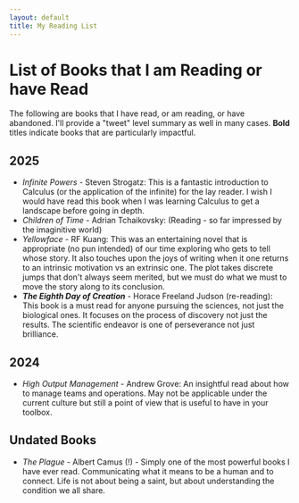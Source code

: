 ```yaml
---
layout: default
title: My Reading List
---
```

# List of Books that I am Reading or have Read

The following are books that I have read, or am reading, or have abandoned. I'll provide a "tweet" level summary as well in many cases. **Bold** titles indicate books that are particularly impactful.

## 2025

- *Infinite Powers* - Steven Strogatz: This is a fantastic introduction to Calculus (or the application of the infinite) for the lay reader. I wish I would have read this book when I was learning Calculus to get a landscape before going in depth.
- *Children of Time* - Adrian Tchaikovsky: (Reading - so far impressed by the imaginitive world)
- *Yellowface* - RF Kuang: This was an entertaining novel that is appropriate (no pun intended) of our time exploring who gets to tell whose story. It also touches upon the joys of writing when it one returns to an intrinsic motivation vs an extrinsic one. The plot takes discrete jumps that don't always seem merited, but we must do what we must to move the story along to its conclusion. 
- ***The Eighth Day of Creation*** - Horace Freeland Judson (re-reading): This book is a must read for anyone pursuing the sciences, not just the biological ones. It focuses on the process of discovery not just the results. The scientific endeavor is one of perseverance not just brilliance.  

## 2024

- *High Output Management* - Andrew Grove: An insightful read about how to manage teams and operations. May not be applicable under the current culture but still a point of view that is useful to have in your toolbox.

## Undated Books

- *The Plague* - Albert Camus (!) - Simply one of the most powerful books I have ever read. Communicating what it means to be a human and to connect. Life is not about being a saint, but about understanding the condition we all share. 

